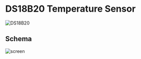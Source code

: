 # DS18B20 Temperature Sensor

![DS18B20](https://raw.githubusercontent.com/infusion/Fritzing/master/DS18B20%20Temperature/DS18B20.jpg)

Schema
---

![screen](https://raw.githubusercontent.com/infusion/Fritzing/master/DS18B20%20Temperature/screen.png)
